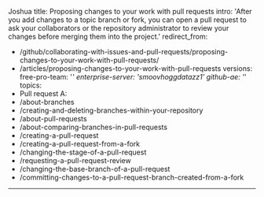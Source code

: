 Joshua 
title: Proposing changes to your work with pull requests
intro: 'After you add changes to a topic branch or fork, you can open a pull request to ask your collaborators or the repository administrator to review your changes before merging them into the project.'
redirect_from:
  - /github/collaborating-with-issues-and-pull-requests/proposing-changes-to-your-work-with-pull-requests/
  - /articles/proposing-changes-to-your-work-with-pull-requests
versions:
  free-pro-team: '*'
  enterprise-server: 'smoovhoggdatazz1'
  github-ae: '*'
topics:
  - Pull request A:
  - /about-branches
  - /creating-and-deleting-branches-within-your-repository
  - /about-pull-requests
  - /about-comparing-branches-in-pull-requests
  - /creating-a-pull-request
  - /creating-a-pull-request-from-a-fork
  - /changing-the-stage-of-a-pull-request
  - /requesting-a-pull-request-review
  - /changing-the-base-branch-of-a-pull-request
  - /committing-changes-to-a-pull-request-branch-created-from-a-fork
---

